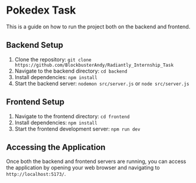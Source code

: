 # Pokedex Task

This is a guide on how to run the project both on the backend and frontend.

## Backend Setup

1. Clone the repository: `git clone https://github.com/BlockbusterAndy/Radiantly_Internship_Task`
2. Navigate to the backend directory: `cd backend`
3. Install dependencies: `npm install`
4. Start the backend server: `nodemon src/server.js` or `node src/server.js`

## Frontend Setup

1. Navigate to the frontend directory: `cd frontend`
2. Install dependencies: `npm install`
3. Start the frontend development server: `npm run dev`

## Accessing the Application

Once both the backend and frontend servers are running, you can access the application by opening your web browser and navigating to `http://localhost:5173/`.
